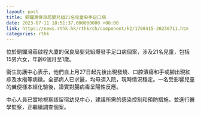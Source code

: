 ```yaml
---
layout: post
title: 銅鑼灣保良局嬰兒組21名兒童染手足口病
date: 2023-07-11 18:51:37.000000000 +08:00
link: https://news.rthk.hk/rthk/ch/component/k2/1708415-20230711.htm
categories: rthk
---
```


位於銅鑼灣莊啟程大廈的保良局嬰兒組爆發手足口病個案，涉及21名兒童，包括15男六女，年齡6個月至1歲。

衞生防護中心表示，他們自上月27日起先後出現發燒、口腔潰瘍和手或腳出現紅疹及水疱等病徵。全部病人已求醫，均毋須入院，現時情況穩定。一名受影響兒童的糞便樣本經化驗後，證實對腸病毒呈陽性反應。

中心人員已實地視察該留宿幼兒中心，建議所需的感染控制和預防措施，並進行醫學監察，正繼續調查個案。
